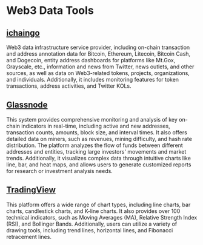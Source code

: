 # Web3 Data Tools

## [ichaingo](https://www.ichaingo.com/?utm_source=media&utm_medium=github)
Web3 data infrastructure service provider, including on-chain transaction and address annotation data for Bitcoin, Ethereum, Litecoin, Bitcoin Cash, and Dogecoin, entity address dashboards for platforms like Mt.Gox, Grayscale, etc., information and news from Twitter, news outlets, and other sources, as well as data on Web3-related tokens, projects, organizations, and individuals. Additionally, it includes monitoring features for token transactions, address activities, and Twitter KOLs.

## [Glassnode](https://studio.glassnode.com/)
This system provides comprehensive monitoring and analysis of key on-chain indicators in real-time, including active and new addresses, transaction counts, amounts, block size, and interval times. It also offers detailed data on miners, such as revenues, mining difficulty, and hash rate distribution. The platform analyzes the flow of funds between different addresses and entities, tracking large investors' movements and market trends. Additionally, it visualizes complex data through intuitive charts like line, bar, and heat maps, and allows users to generate customized reports for research or investment analysis needs.

## [TradingView ](https://www.tradingview.com/)
This platform offers a wide range of chart types, including line charts, bar charts, candlestick charts, and K-line charts. It also provides over 100 technical indicators, such as Moving Averages (MA), Relative Strength Index (RSI), and Bollinger Bands. Additionally, users can utilize a variety of drawing tools, including trend lines, horizontal lines, and Fibonacci retracement lines.